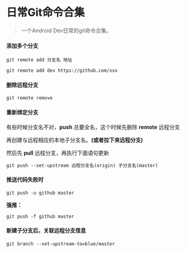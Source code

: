 # 日常Git命令合集



> 一个Android Dev日常的git命令合集。



#### 添加多个分支

```shell
git remote add 分支名 地址

git remote add dev https://github.com/xxx
```

#### 删除远程分支

```shell
git remote remove
```



#### 重新绑定分支

有些时候分支名不对，**push** 总要全名，这个时候先删除 **remote** 远程分支

再创建与远程相应的本地子分支名。**(**或者拉下来远程分支**)**

然后先 **pull** 远程分支，再执行下面语句更新

```shell
git push --set-upstream 远程分支名(origin) 子分支名(master)
```



#### 推送代码失败时

```shell
git push -u github master
```

**强推：**

```shell
git push -f github master
```



#### 新建子分支后，关联远程分支信息

```shell
git branch --set-upstream-to=blue/master
```





